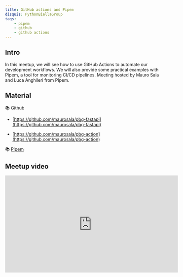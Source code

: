 ```yaml
---
title: GitHub actions and Pipem
disquis: PythonBiellaGroup
tags:
    - pipem
    - github
    - github actions
---
```

## Intro

In this meetup, we will see how to use GitHub Actions to automate our development workflows. 
We will also provide some practical examples with Pipem, a tool for monitoring CI/CD pipelines.
Meeting hosted by Mauro Sala and Luca Anghileri from Pipem.

## Material

📚 Github

* [https://github.com/maurosala/pbg-fastapi](https://github.com/maurosala/pbg-fastapi)

* [https://github.com/maurosala/pbg-action](https://github.com/maurosala/pbg-action)

📚 [Pipem](https://pipem.io/)

## Meetup video
<iframe width="560" height="315" src="https://www.youtube.com/embed/XEWhs_TY-t4" title="YouTube video player" frameborder="0" allow="accelerometer; autoplay; clipboard-write; encrypted-media; gyroscope; picture-in-picture; web-share" allowfullscreen></iframe>
